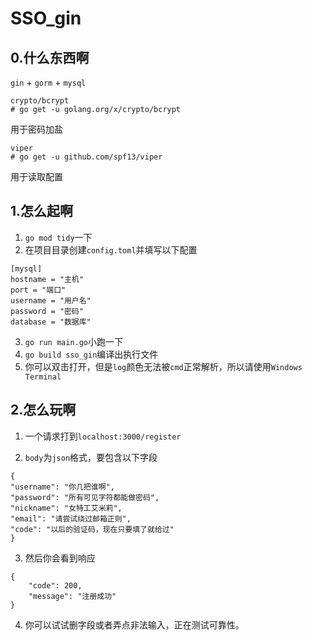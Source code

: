 # SSO_gin

## 0.什么东西啊

```gin``` + ```gorm``` + ```mysql```

```
crypto/bcrypt 
# go get -u golang.org/x/crypto/bcrypt
```
用于密码加盐

```
viper
# go get -u github.com/spf13/viper
```
用于读取配置

## 1.怎么起啊
1. ```go mod tidy```一下
2. 在项目目录创建```config.toml```并填写以下配置
```
[mysql]
hostname = "主机"
port = "端口"
username = "用户名"
password = "密码"
database = "数据库"
```
3. ```go run main.go```小跑一下
4. ```go build sso_gin```编译出执行文件
5. 你可以双击打开，但是```log```颜色无法被```cmd```正常解析，所以请使用```Windows Terminal```

## 2.怎么玩啊

1. 一个请求打到```localhost:3000/register```

2. ```body```为```json```格式，要包含以下字段
```
{
"username": "你几把谁啊",
"password": "所有可见字符都能做密码",
"nickname": "女特工艾米莉",
"email": "请尝试绕过邮箱正则",
"code": "以后的验证码，现在只要填了就给过"
}
```
3. 然后你会看到响应
```
{
    "code": 200,
    "message": "注册成功"
}
```
4. 你可以试试删字段或者弄点非法输入，正在测试可靠性。